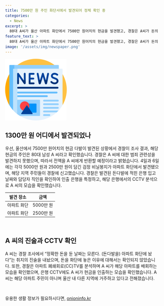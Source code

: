 ```yaml
---
title: 7500만 원 주인 화단서에서 발견되어 정체 확인 중
categories:
  - News
excerpt: >
  80대 A씨가 울산 아파트 화단에서 7500만 원어치의 현금을 발견했고, 경찰은 A씨가 돈의 주인으로 확인했다. 현금은 은행에서 인출한 것으로 밝혀졌으며, A씨는 CCTV에서 돈을 인출하는 장면이 찍혔다. 경찰은 A씨에게 돈을 반환할 계획이며, 돈을 화단에 두었던 이유는 파악되지 않았다. A씨는 해당 아파트의 주민이 아니며, 울산 다른 지역에 거주하는 것으로 전해졌다.
feature_text: >
  80대 A씨가 울산 아파트 화단에서 7500만 원어치의 현금을 발견했고, 경찰은 A씨가 돈의 주인으로 확인했다. 현금은 은행에서 인출한 것으로 밝혀졌으며, A씨는 CCTV에서 돈을 인출하는 장면이 찍혔다. 경찰은 A씨에게 돈을 반환할 계획이며, 돈을 화단에 두었던 이유는 파악되지 않았다. A씨는 해당 아파트의 주민이 아니며, 울산 다른 지역에 거주하는 것으로 전해졌다.
image: '/assets/img/newspaper.png'
---
```


<p><img src="/assets/img/newspaper.png" alt="kimp 속보" /></p>

<h2 data-ke-size="size26">1300만 원 어디에서 발견되었나</h2>

<p data-ke-size="size16">우선, 울산에서 7500만 원어치의 현금 다발이 발견된 상황에서 경찰이 조사 결과, 해당 현금의 주인은 80대 남성 A 씨라고 확인했습니다. 경찰은 A 씨에 대한 범죄 관련성을 발견하지 못했으며, 따라서 전액을 A 씨에게 반환할 예정이라고 밝혔습니다. 4일과 6일에는 각각 5000만 원과 2500만 원이 담긴 검정 비닐봉지가 아파트 화단에서 발견됐으며, 해당 지역 주민들이 경찰에 신고했습니다. 경찰은 발견된 돈다발에 적힌 은행 입고 날짜와 담당자 직인을 확인하여 인출 은행을 특정하고, 해당 은행에서의 CCTV 분석으로 A 씨의 모습을 확인했습니다.</p>

<table>
<thead>
<tr>
<th style="text-align: center;">발견 장소</th>
<th style="text-align: center;">금액</th>
</tr>
</thead>
<tbody>
<tr>
<td style="text-align: center;">아파트 화단</td>
<td style="text-align: center;">5000만 원</td>
</tr>
<tr>
<td style="text-align: center;">아파트 화단</td>
<td style="text-align: center;">2500만 원</td>
</tr>
</tbody>
</table>

<p data-ke-size="size16">&nbsp;</p>

<h2 data-ke-size="size26">A 씨의 진술과 CCTV 확인</h2>

<p data-ke-size="size16">A 씨는 경찰 조사에서 “정확한 돈을 둔 날짜는 모른다. (돈다발을) 아파트 화단에 놨다”는 취지의 진술을 내놨으며, 돈을 화단에 놓은 이유에 대해서는 확인되지 않았습니다. 또한, 경찰은 아파트 폐쇄회로(CC)TV를 분석하며 A 씨가 해당 아파트를 배회하는 모습을 확인했으며, 은행 CCTV에도 A 씨가 현금을 인출하는 모습을 확인했습니다. A 씨는 해당 아파트 주민이 아니며 울산 내 다른 지역에 거주하고 있다고 전해졌습니다.</p>

<p data-ke-size="size16">&nbsp;</p>
유용한 생활 정보가 필요하시다면, <a href="https://onioninfo.kr" rel="dofollow">onioninfo.kr</a>


